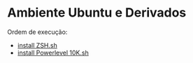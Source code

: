 # Ambiente Ubuntu e Derivados

Ordem de execução: 
- [install ZSH.sh](https://github.com/walisoncm/ambiente/raw/main/ubuntu/install%20ZSH.sh)
- [install Powerlevel 10K.sh](https://github.com/walisoncm/ambiente/raw/main/ubuntu/install%20Powerlevel%2010K.sh)
